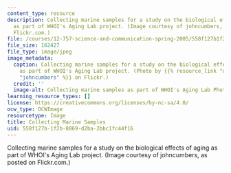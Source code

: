 ```yaml
---
content_type: resource
description: Collecting marine samples for a study on the biological effects of aging
  as part of WHOI's Aging Lab project. (Image courtesy of johncumbers, as posted on
  Flickr.com.)
file: /courses/12-757-science-and-communication-spring-2005/558f127b1f2b8869d2ba2bbc1fc44f16_12-757s05.jpg
file_size: 162427
file_type: image/jpeg
image_metadata:
  caption: Collecting marine samples for a study on the biological effects of aging
    as part of WHOI's Aging Lab project. (Photo by {{% resource_link "d4afe340-1053-47d1-9345-b379ef5d5465"
    "johncumbers" %}} on Flickr.)
  credit: ''
  image-alt: Collecting marine samples as part of WHOI's Aging Lab Photo.
learning_resource_types: []
license: https://creativecommons.org/licenses/by-nc-sa/4.0/
ocw_type: OCWImage
resourcetype: Image
title: Collecting Marine Samples
uid: 558f127b-1f2b-8869-d2ba-2bbc1fc44f16
---
```

Collecting marine samples for a study on the biological effects of aging as part of WHOI's Aging Lab project. (Image courtesy of johncumbers, as posted on Flickr.com.)